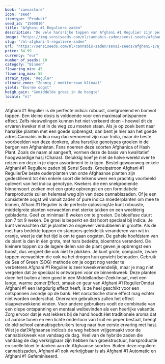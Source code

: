 ```yaml
---
book: "cannastore"
icon: "seed"
itemtype: "Product"
seed_id: "1500010"
title: "Afghani #1 Reguliere zaden"
description: "De vele harsrijke toppen van Afghani #1 Regulier zijn perfect voor de productie van hasj, maar houd wel rekening met het welbekende indica stone effect!"
image: "https://img.sensiseeds.com/nl/cannabis-zaden/sensi-seeds/afghani-1-image.png"
slug: "/nl-afghani-1-reguliere-zaden"
url: "https://sensiseeds.com/nl/cannabis-zaden/sensi-seeds/afghani-1?a_aid=cannastore"
price: 54.99
currency: "eur"
number_of_seeds: 10
category: "Binnen"
flowering_min: 45
flowering_max: 55
strain_type: "Regular"
climate_zone: "Zonnig / mediterraan klimaat"
yield: "Enorme oogst"
heigh_gain: "Gemiddelde groei in de hoogte"
locale: "nl"
---
```

Afghani #1 Regulier is de perfecte indica: robuust, snelgroeiend en bomvol toppen. Een kleine dosis is voldoende voor een maximaal ontspannen effect. Zelfs nieuwelingen kunnen het niet verkeerd doen - hoewel dit de ervaren kweker niet in de weg zou moeten staan. Als je op zoek bent naar harsrijke planten met een goede opbrengst, dan bent je hier aan het goede adres.Cannabis indica mag dan vernoemd zijn naar India, maar de beste voorbeelden van deze donkere, ultra harsrijke genotypes groeien in de bergen van Afghanistan. Fans noemen deze soorten Afghanica of Hash Plant. Zoals de naam al aangeeft, vormen deze de basis van kwalitatief hoogwaardige hasj (Charas). Gelukkig hoef je niet de halve wereld over te reizen om deze in je eigen assortiment te krijgen. Bestel gewoonweg enkele Afghani #1 Reguliere zaden bij Sensi Seeds. Groeipatroon Afghani #1 RegulierDe beste ouderplanten van onze Afghaanse planten zijn gedestilleerd tot één enkele soort die telkens weer een prachtig voorbeeld oplevert van het indica genotype. Kwekers die een snelgroeiende binnensoort zoeken met een grote opbrengst en een formidabele harsproductie zullen helemaal weg zijn van deze cannabiszaden. Of je een consistente oogst wil vanuit zaden of pure indica moederplanten om mee te klonen, Afhani #1 Regulier is de perfecte oplossing!Je kunt robuuste, middelgrote planten verwachten met sterke takken en een weelderig gebladerte. Geef ze minimaal 8 weken om te groeien. De bloeifase duurt zon 7 tot 9 weken. De groei is beperkt en dat hoort speciaal bij indica. Je kunt verwachten dat je planten zo ongeveer verdubbelen in grootte. Als de met hars bedekte toppen en stampers geleidelijk veranderen van wit in oranje, weet je dat het tijd is om te gaan oogsten. De gehele hoofdstam van de plant is dan in één grote, met hars bedekte, bloemtros veranderd. De kleinere toppen op de lagere delen van de plant geven je opbrengst een boost, dus vergeet die ook niet te plukken. Je kunt grote, compacte, zware toppen verwachten die ook na het drogen hun gewicht behouden. Gebruik de Sea of Green (SOG) methode om je oogst nog verder te verbeteren.Afghani #1 Regulier is zeer kweekvriendelijk, maar je mag niet vergeten dat ze speciaal is ontworpen voor de binnenkweek. Deze planten doen het buiten alleen goed in een Middellandse-Zeeklimaat, met een lange, warme zomer.Effect, smaak en geur van Afghani #1 RegulierOmdat Afghani #1 een langdurig effect heeft, is ze heel geschikt voor een ontspannen avondje op de bank. Het narcotische stone effect mag echter niet worden onderschat. Onervaren gebruikers zullen het effect slaapverwekkend vinden. Voor andere gebruikers voelt de combinatie van een diepe ontspanning en mentaal welbevinden als een heerlijke vakantie. Zorg ervoor dat je wat lekkers bij de hand houdt.Het traditionele aroma dat uit aardse tonen en een lichte ondertoon van fruit en peper bestaat, brengt de old-school cannabisgebruikers terug naar hun eerste ervaring met hasj. Wist je dat?Afghaanse indica’s de weg hebben vrijgemaakt voor de cannabiskweek van vandaag de dag. Veel van de hybride zaden die vandaag de dag verkrijgbaar zijn hebben hun groeistructuur, harsproductie en snelle bloei te danken aan de Afghaanse soorten. Buiten deze reguliere cannabiszaden, Afghani #1 ook verkrijgbaar is als Afghani #1 Automatic en Afghani #1 Gefeminiseerd.
